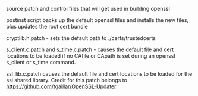 source patch and control files that will get used in building openssl

postinst script backs up the default openssl files and installs the new files, plus updates the root cert bundle

cryptlib.h.patch - sets the default path to ./certs/trustedcerts

s_client.c.patch and s_time.c.patch - causes the default file and cert locations to be loaded if no CAfile
or CApath is set during an openssl s_client or s_time command.

ssl_lib.c.patch causes the default file and cert locations to be loaded for the ssl shared library. Credit for this patch belongs to https://github.com/tgaillar/OpenSSL-Updater

